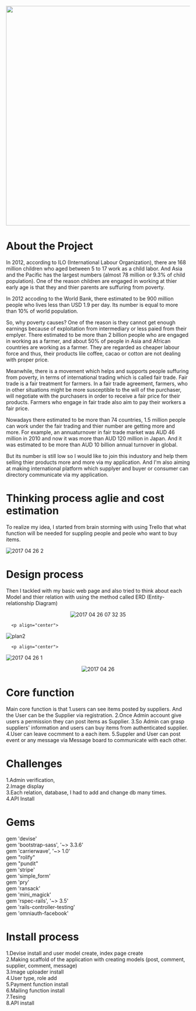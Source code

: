 <p align="center">
<img src="https://image.ibb.co/fNvzqk/githublogofe.png" width="600" />
</p>




# About the Project

In 2012, according to ILO (International Labour Organization), there are 168 million children who aged between 5 to 17 work as a child labor.
And Asia and the Pacific has the largest numbers (almost 78 million or 9.3% of child population).
One of the reason children are engaged in working at thier early age is that they and thier parents are suffuring from poverty.

In 2012 accoding to the World Bank, there estimated to be 900 million people who lives less than USD 1.9 per day.
Its number is equal to more than 10% of world population.

So, why poverty causes?
One of the reason is they cannot get enough earnings because of exploitation from intermediary or less paied from their emplyer.
There estimated to be more than 2 billion people who are engaged in working as a farmer, and about 50% of people in Asia and African countries are working as a farmer.
They are regarded as cheaper labour force and thus, their products lile coffee, cacao or cotton are not dealing with proper price.


Meanwhile, there is a movement which helps and supports people suffuring from poverty, in terms of international trading which is called fair trade.
Fair trade is a fair treatment for farmers. In a fair trade agreement, farmers, who in other situations might be more susceptible to the will of the purchaser, will negotiate with the purchasers in order to receive a fair price for their products. Farmers who engage in fair trade also aim to pay their workers a fair price.

Nowadays there estimated to be more than 74 countries, 1.5 million people can work under the fair trading and thier number are getting more and more.
For example, an annuaturnover in fair trade market was AUD 46 million in 2010 and now it was more than AUD 120 million in Japan.
And it was estimated to be more than AUD 10 billion annual turnover in global.

But its number is still low so I would like to join this industory and help them selling thier products more and more via my application.
And I'm also aiming at making international platform which supplyer and buyer or consumer can directory communicate via my application.





# Thinking process    aglie and cost estimation
To realize my idea, I started from brain storming with using Trello that what function will be needed for suppling people and peole who want to buy items.  

      
<img src="https://image.ibb.co/gUmgmQ/2017_04_26_2.png" alt="2017 04 26 2" border="0" />  
      </p>

# Design process
Then I tackled with my basic web page and also tried to think about each Model and thier relation with using the method called ERD (Entity-relationship Diagram)  
      <p align="center">
<img src="https://image.ibb.co/d5yNt5/2017_04_26_07_32_35.png" alt="2017 04 26 07 32 35" border="0" />  
      </p>

      <p align="center">
<img src="https://image.ibb.co/fvmLfk/plan2.jpg" alt="plan2" border="0" />  
      </p>

      <p align="center">
<img src="https://image.ibb.co/dM2nRQ/2017_04_26_1.png" alt="2017 04 26 1" border="0" />  
      </p>
      <p align="center">
<img src="https://image.ibb.co/dpcMmQ/2017_04_26.png" alt="2017 04 26" border="0" />  
      </p>


# Core function
Main core function is that
1.users can see items posted by suppliers. And the User can be the Supplier via registration.
2.Once Admin account give users a permission they can post items as Supplier.
3.So Admin can grasp suppliers' information and users can buy items from authenticated supplier.
4.User can leave cocmment to a each item.
5.Suppler and User can post event or any message via Message board to communicate with each other.



# Challenges
1.Admin verification,  
2.Image display  
3.Each relation, database, I had to add and change db many times.  
4.API Install  



# Gems
gem 'devise'  
gem 'bootstrap-sass', '~> 3.3.6'  
gem 'carrierwave', '~> 1.0'  
gem "rolify"  
gem "pundit"  
gem 'stripe'  
gem 'simple_form'  
gem 'pry'  
gem 'ransack'  
gem 'mini_magick'  
gem 'rspec-rails', '~> 3.5'  
gem 'rails-controller-testing'  
gem 'omniauth-facebook'  


# Install process
1.Devise install and user model create, index page create  
2.Making scaffold of the application with creating models (post, comment, supplier, comment, message)  
3.Image uploader install  
4.User type, role add  
5.Payment function install  
6.Mailing function install  
7.Tesing  
8.API install  
